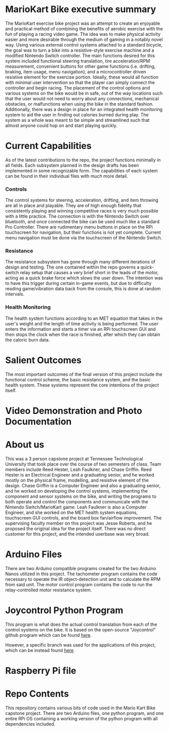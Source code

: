 # MarioKart Bike executive summary

The MarioKart exercise bike project was an attempt to create an enjoyable and practical method of combining the benefits of aerobic exercise with the fun of playing a racing video game. The idea was to make physical activity easier and more desirable through the medium of gaming in a notably novel way. Using various external control systems attached to a standard bicycle, the goal was to turn a bike into a resistive-style exercise machine and a modified Nintendo Switch controller. The main functions desired for this system included functional steering translation, tire acceleration/RPM measurement, convenient buttons for other game functions (i.e. drifting, braking, item usage, menu navigation), and a microcontroller driven resistive element for the exercise portion. Ideally, these would all function with minimal user intervention so that the player can simply connect the controller and begin racing. The placement of the control options and various systems on the bike would be in safe, out of the way locations such that the user would not need to worry about any connections, mechanical obstacles, or malfunctions when using the bike in the standard fashion. Additionally, there was a design in place for an integrated health monitoring system to aid the user in finding out calories burned during play. The system as a whole was meant to be simple and streamlined such that almost anyone could hop on and start playing quickly.

# Current Capabilities

As of the latest contributions to the repo, the project functions minimally in all fields. Each subsystem planned in the design drafts has been implemented in some recognizable form. The capabilities of each system can be found in their individual files with much more detail.

### Controls

The control systems for steering, acceleration, drifting, and item throwing are all in place and playable. They are of high enough fidelity that consistently playing and winning competitive races is very much possible with a little practice. The connection is with the Nintendo Switch over bluetooth, and once connected the bike can be used much like a standard Pro Controller. There are rudimentary menu buttons in place on the RPi touchscreen for navigation, but their functions is not yet complete. Current menu navigation must be done via the touchscreen of the Nintendo Switch.

### Resistance

The resistance subsystem has gone through many different iterations of design and testing. The one contained within the repo governs a quick-switch relay setup that causes a very brief short in the leads of the motor, acting as a quick brake force which slows the user down. The intention was to have this trigger during certain in-game events, but due to difficulty reading game/vibration data back from the console, this is done at random intervals.

### Health Monitoring

The health system functions according to an MET equation that takes in the user's weight and the length of time activity is being performed. The user enters the information and starts a timer via an RPi touchscreen GUI and then stops the clock when the race is finished, after which they can obtain the caloric burn data.

# Salient Outcomes

The most important outcomes of the final version of this project include the functional control scheme, the basic resistance system, and the basic health system. These systems represent the core intentions of the project itself.

# Video Demonstration and Photo Documentation


# About us

This was a 3 person capstone project at Tennessee Technological University that took place over the course of two semesters of class. Team members include Reed Hester, Leah Faulkner, and Chase Griffin. Reed Hester is an Electrical Engineer and a graduating senior, and he worked mostly on the physical frame, modelling, and resistive element of the design. Chase Griffin is a Computer Engineer and also a graduating senior, and he worked on developing the control systems, implementing the component and sensor systems on the bike, and writing the programs to both operate and control the components and communicate with the Nintendo Switch/MarioKart game. Leah Faulkner is also a Computer Engineer, and she worked on the MET health system equations, touchscreen GUI controls, and the board box fan/airflow improvement. The supervising faculty member on this project was Jesse Roberts, and he proposed the original idea for the project itself. There was no direct customer for this project, and the intended userbase was very broad.

# Arduino Files

There are two Arduino compatible programs created for the two Arduino Nanos utilized in this project. The tachometer program contains the code necessary to operate the IR object-detection unit and to calculate the RPM from said unit. The motor control program contains the code to run the relay-controlled motor resistance system.

# Joycontrol Python Program

This program is what does the actual control translation from each of the control systems on the bike. It is based on the open-source "Joycontrol" github program which can be found [here](https://github.com/mart1nro/joycontrol).

However, a specific branch was used for the applications of this project, which can be instead found [here](https://github.com/Poohl/joycontrol).

# Raspberry Pi file

# Repo Contents
This repository contains various bits of code used in the Mario Kart Bike capstone project. There are two Arduino files, one python program, and one entire RPi OS containing a working version of the python program with all dependencies included.

